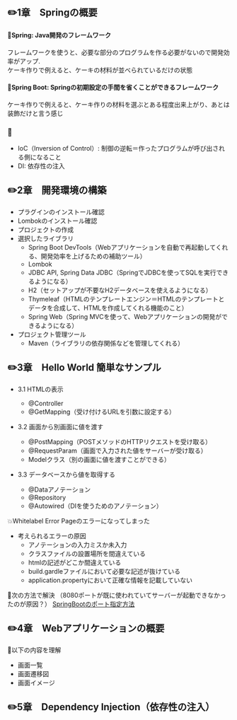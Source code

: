 ## ✏️1章　Springの概要

#### 🌸**Spring**: Java開発のフレームワーク 
  フレームワークを使うと、必要な部分のプログラムを作る必要がないので開発効率がアップ.  
	ケーキ作りで例えると、ケーキの材料が並べられているだけの状態

#### 🌸**Spring Boot**: Springの初期設定の手間を省くことができるフレームワーク 
  ケーキ作りで例えると、ケーキ作りの材料を選ぶとある程度出来上がり、あとは装飾だけと言う感じ


### 🔖 
* IoC（Inversion of Control）: 制御の逆転＝作ったプログラムが呼び出される側になること
* DI: 依存性の注入


## ✏️2章　開発環境の構築

* プラグインのインストール確認
* Lombokのインストール確認
* プロジェクトの作成
* 選択したライブラリ
  * Spring Boot DevTools（Webアプリケーションを自動で再起動してくれる、開発効率を上げるための補助ツール）
  * Lombok
  * JDBC API, Spring Data JDBC（SpringでJDBCを使ってSQLを実行できるようになる）
  * H2（セットアップが不要なH2データベースを使えるようになる）
  * Thymeleaf（HTMLのテンプレートエンジン＝HTMLのテンプレートとデータを合成して、HTMLを作成してくれる機能のこと）
  * Spring Web（Spring MVCを使って、Webアプリケーションの開発ができるようになる）
* プロジェクト管理ツール
  * Maven（ライブラリの依存関係などを管理してくれる）


## ✏️3章　Hello World 簡単なサンプル  
* 3.1 HTMLの表示
  * @Controller
  * @GetMapping（受け付けるURLを引数に設定する）  

* 3.2 画面から別画面に値を渡す
  * @PostMapping（POSTメソッドのHTTPリクエストを受け取る）
  * @RequestParam（画面で入力された値をサーバーが受け取る）
  * Modelクラス（別の画面に値を渡すことができる）  

* 3.3 データベースから値を取得する  
  * @Dataアノテーション
  * @Repository
  * @Autowired（DIを使うためのアノテーション）

💥Whitelabel Error Pageのエラーになってしまった
* 考えられるエラーの原因 
  * アノテーションの入力ミスか未入力 　
  * クラスファイルの設置場所を間違えている
  * htmlの記述がどこか間違えている
  * build.gardleファイルにおいて必要な記述が抜けている
  * application.propertyにおいて正確な情報を記載していない 

🌟次の方法で解決 （8080ポートが既に使われていてサーバーが起動できなかったのが原因？）
[SpringBootのポート指定方法](https://springhack.com/springboot%e3%81%ae%e3%83%9d%e3%83%bc%e3%83%88%e6%8c%87%e5%ae%9a%e6%96%b9%e6%b3%95-web-server-failed-to-start-port-8080-was-already-in-use-%e3%80%80/)
  
  
## ✏️4章　Webアプリケーションの概要  
🌟以下の内容を理解  
* 画面一覧
* 画面遷移図
* 画面イメージ  
  
  
## ✏️5章　Dependency Injection（依存性の注入）
